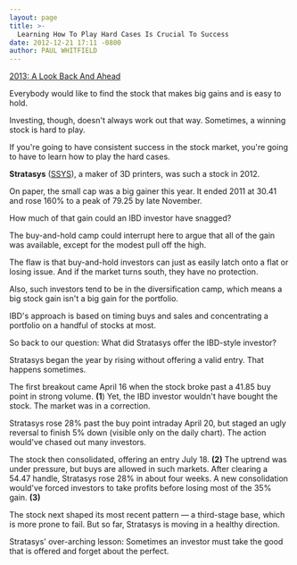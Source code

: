 ```yaml
---
layout: page
title: >-
  Learning How To Play Hard Cases Is Crucial To Success
date: 2012-12-21 17:11 -0800
author: PAUL WHITFIELD
---
```





[2013: A Look Back And Ahead](http://news.investors.com/special-report/638663-2013-a-look-back-and-ahead.aspx)


Everybody would like to find the stock that makes big gains and is easy to hold.


Investing, though, doesn't always work out that way. Sometimes, a winning stock is hard to play.


If you're going to have consistent success in the stock market, you're going to have to learn how to play the hard cases.


**Stratasys** ([SSYS](https://research.investors.com/quote.aspx?symbol=SSYS)), a maker of 3D printers, was such a stock in 2012.


On paper, the small cap was a big gainer this year. It ended 2011 at 30.41 and rose 160% to a peak of 79.25 by late November.


How much of that gain could an IBD investor have snagged?


The buy-and-hold camp could interrupt here to argue that all of the gain was available, except for the modest pull off the high.


The flaw is that buy-and-hold investors can just as easily latch onto a flat or losing issue. And if the market turns south, they have no protection.


Also, such investors tend to be in the diversification camp, which means a big stock gain isn't a big gain for the portfolio.


IBD's approach is based on timing buys and sales and concentrating a portfolio on a handful of stocks at most.


So back to our question: What did Stratasys offer the IBD-style investor?


Stratasys began the year by rising without offering a valid entry. That happens sometimes.


The first breakout came April 16 when the stock broke past a 41.85 buy point in strong volume. **(1**) Yet, the IBD investor wouldn't have bought the stock. The market was in a correction.


Stratasys rose 28% past the buy point intraday April 20, but staged an ugly reversal to finish 5% down (visible only on the daily chart). The action would've chased out many investors.


The stock then consolidated, offering an entry July 18. **(2)** The uptrend was under pressure, but buys are allowed in such markets. After clearing a 54.47 handle, Stratasys rose 28% in about four weeks. A new consolidation would've forced investors to take profits before losing most of the 35% gain. **(3)**


The stock next shaped its most recent pattern — a third-stage base, which is more prone to fail. But so far, Stratasys is moving in a healthy direction.


Stratasys' over-arching lesson: Sometimes an investor must take the good that is offered and forget about the perfect.




